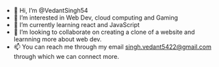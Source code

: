 - 👋 Hi, I’m @VedantSingh54
- 👀 I’m interested in Web Dev, cloud computing and Gaming
- 🌱 I’m currently learning react and JavaScript 
- 💞️ I’m looking to collaborate on creating a clone of a website and learnning more about web dev.
- 📫 You can reach me through my email singh.vedant5422@gmail.com through which we can connect more.

<!---
VedantSingh54/VedantSingh54 is a ✨ special ✨ repository because its `README.md` (this file) appears on your GitHub profile.
You can click the Preview link to take a look at your changes.
--->
